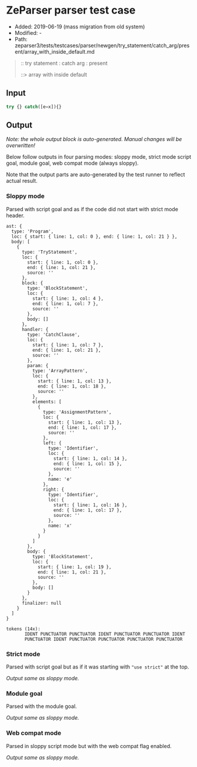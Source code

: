 # ZeParser parser test case

- Added: 2019-06-19 (mass migration from old system)
- Modified: -
- Path: zeparser3/tests/testcases/parser/newgen/try_statement/catch_arg/present/array_with_inside_default.md

> :: try statement : catch arg : present
>
> ::> array with inside default

## Input

`````js
try {} catch([e=x]){}
`````

## Output

_Note: the whole output block is auto-generated. Manual changes will be overwritten!_

Below follow outputs in four parsing modes: sloppy mode, strict mode script goal, module goal, web compat mode (always sloppy).

Note that the output parts are auto-generated by the test runner to reflect actual result.

### Sloppy mode

Parsed with script goal and as if the code did not start with strict mode header.

`````
ast: {
  type: 'Program',
  loc: { start: { line: 1, col: 0 }, end: { line: 1, col: 21 } },
  body: [
    {
      type: 'TryStatement',
      loc: {
        start: { line: 1, col: 0 },
        end: { line: 1, col: 21 },
        source: ''
      },
      block: {
        type: 'BlockStatement',
        loc: {
          start: { line: 1, col: 4 },
          end: { line: 1, col: 7 },
          source: ''
        },
        body: []
      },
      handler: {
        type: 'CatchClause',
        loc: {
          start: { line: 1, col: 7 },
          end: { line: 1, col: 21 },
          source: ''
        },
        param: {
          type: 'ArrayPattern',
          loc: {
            start: { line: 1, col: 13 },
            end: { line: 1, col: 18 },
            source: ''
          },
          elements: [
            {
              type: 'AssignmentPattern',
              loc: {
                start: { line: 1, col: 13 },
                end: { line: 1, col: 17 },
                source: ''
              },
              left: {
                type: 'Identifier',
                loc: {
                  start: { line: 1, col: 14 },
                  end: { line: 1, col: 15 },
                  source: ''
                },
                name: 'e'
              },
              right: {
                type: 'Identifier',
                loc: {
                  start: { line: 1, col: 16 },
                  end: { line: 1, col: 17 },
                  source: ''
                },
                name: 'x'
              }
            }
          ]
        },
        body: {
          type: 'BlockStatement',
          loc: {
            start: { line: 1, col: 19 },
            end: { line: 1, col: 21 },
            source: ''
          },
          body: []
        }
      },
      finalizer: null
    }
  ]
}

tokens (14x):
       IDENT PUNCTUATOR PUNCTUATOR IDENT PUNCTUATOR PUNCTUATOR IDENT
       PUNCTUATOR IDENT PUNCTUATOR PUNCTUATOR PUNCTUATOR PUNCTUATOR
`````

### Strict mode

Parsed with script goal but as if it was starting with `"use strict"` at the top.

_Output same as sloppy mode._

### Module goal

Parsed with the module goal.

_Output same as sloppy mode._

### Web compat mode

Parsed in sloppy script mode but with the web compat flag enabled.

_Output same as sloppy mode._
